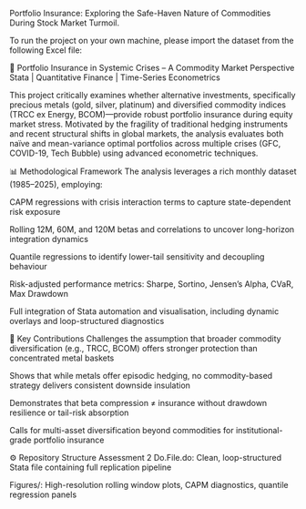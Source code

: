 Portfolio Insurance: Exploring the Safe-Haven Nature of Commodities During Stock Market Turmoil.

To run the project on your own machine, please import the dataset from the following Excel file:

📁 Portfolio Insurance in Systemic Crises – A Commodity Market Perspective
Stata | Quantitative Finance | Time-Series Econometrics

This project critically examines whether alternative investments, specifically precious metals (gold, silver, platinum) and diversified commodity indices (TRCC ex Energy, BCOM)—provide robust portfolio insurance during equity market stress. Motivated by the fragility of traditional hedging instruments and recent structural shifts in global markets, the analysis evaluates both naïve and mean-variance optimal portfolios across multiple crises (GFC, COVID-19, Tech Bubble) using advanced econometric techniques.

📊 Methodological Framework
The analysis leverages a rich monthly dataset (1985–2025), employing:

CAPM regressions with crisis interaction terms to capture state-dependent risk exposure

Rolling 12M, 60M, and 120M betas and correlations to uncover long-horizon integration dynamics

Quantile regressions to identify lower-tail sensitivity and decoupling behaviour

Risk-adjusted performance metrics: Sharpe, Sortino, Jensen’s Alpha, CVaR, Max Drawdown

Full integration of Stata automation and visualisation, including dynamic overlays and loop-structured diagnostics

📌 Key Contributions
Challenges the assumption that broader commodity diversification (e.g., TRCC, BCOM) offers stronger protection than concentrated metal baskets

Shows that while metals offer episodic hedging, no commodity-based strategy delivers consistent downside insulation

Demonstrates that beta compression ≠ insurance without drawdown resilience or tail-risk absorption

Calls for multi-asset diversification beyond commodities for institutional-grade portfolio insurance

⚙️ Repository Structure
Assessment 2 Do.File.do: Clean, loop-structured Stata file containing full replication pipeline

Figures/: High-resolution rolling window plots, CAPM diagnostics, quantile regression panels

